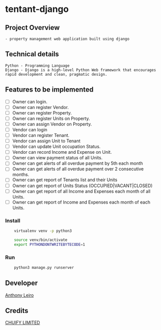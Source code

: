 # tentant-django

## Project Overview
    - property management web application built using django

## Technical details

```
Python - Programming Language
Django - Django is a high-level Python Web framework that encourages rapid development and clean, pragmatic design.
```

## Features to be implemented

- [ ] Owner can login.
- [ ] Owner can register Vendor.
- [ ] Owner can register Property.
- [ ] Owner can register Units on Property.
- [ ] Owner can assign Vendor on Property.
- [ ] Vendor can login
- [ ] Vendor can register Tenant.
- [ ] Vendor can assign Unit to Tenant
- [ ] Vendor can update Unit occupation Status.
- [ ] Vendor can record Income and Expense on Unit.
- [ ] Owner can view payment status of all Units.
- [ ] Owner can get alerts of all overdue payment by 5th each month
- [ ] Owner can get alerts of all overdue payment over 2 consecutive months.
- [ ] Owner can get report of Tenants list and their Units
- [ ] Owner can get report of Units Status (OCCUPIED|VACANT|CLOSED)
- [ ] Owner can get report of all Income and Expenses each month of all Units.
- [ ] Owner can get report of Income and Expenses each month of each Units.

### Install 

``` bash
    virtualenv venv -p python3
```

``` bash
    source venv/bin/activate
    export PYTHONDONTWRITEBYTECODE=1
```

### Run

``` bash
    python3 manage.py runserver
```

## Developer
[Anthony Leiro](https://github.com/lenileiro)

## Credits 
[CHUIFY LIMITED](http://chuify.com/)
    
